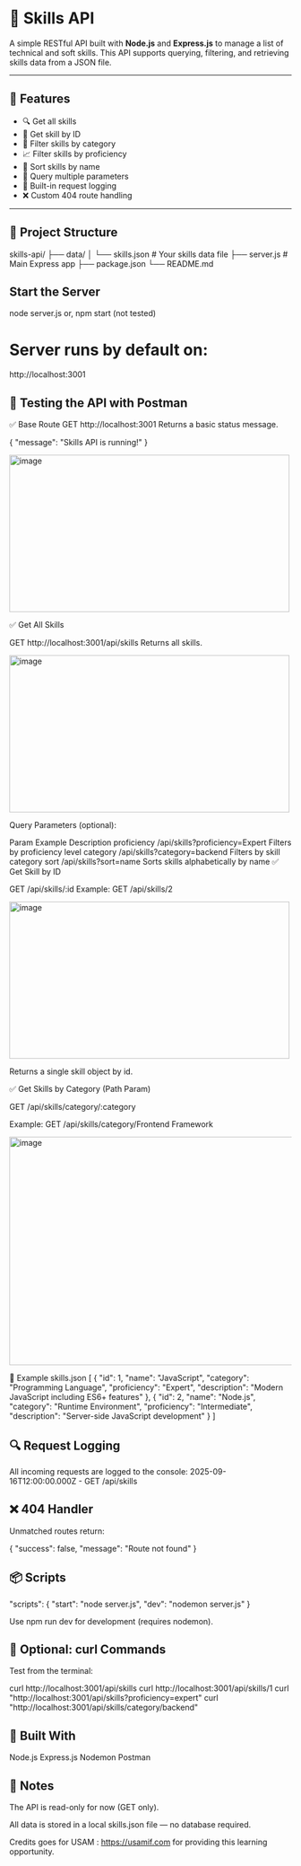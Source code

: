 # 🧠 Skills API

A simple RESTful API built with **Node.js** and **Express.js** to manage a list of technical and soft skills. This API supports querying, filtering, and retrieving skills data from a JSON file.

---

## 🚀 Features

- 🔍 Get all skills
- 🎯 Get skill by ID
- 📂 Filter skills by category
- 📈 Filter skills by proficiency
- 🔡 Sort skills by name
- 🧪 Query multiple parameters
- 📝 Built-in request logging
- ❌ Custom 404 route handling

---

## 📁 Project Structure
skills-api/
├── data/
│ └── skills.json # Your skills data file
├── server.js # Main Express app
├── package.json
└── README.md

## Start the Server
node server.js
or, npm start (not tested)

# Server runs by default on:
http://localhost:3001

## 🧪 Testing the API with Postman
✅ Base Route
GET http://localhost:3001 
Returns a basic status message.

{
  "message": "Skills API is running!"
}

<img width="500" height="280" alt="image" src="https://github.com/user-attachments/assets/34e95c08-65ac-49c7-a07f-ed0af4c91ec6" />


✅ Get All Skills

GET http://localhost:3001/api/skills
Returns all skills.

<img width="500" height="280" alt="image" src="https://github.com/user-attachments/assets/d60a5cd1-a8ec-48d3-9f8b-1f7e6e75c352" />

Query Parameters (optional):

Param	Example	Description
proficiency	/api/skills?proficiency=Expert	Filters by proficiency level
category	/api/skills?category=backend	Filters by skill category
sort	/api/skills?sort=name	Sorts skills alphabetically by name
✅ Get Skill by ID

GET /api/skills/:id
Example:
GET /api/skills/2

<img width="500" height="280" alt="image" src="https://github.com/user-attachments/assets/2fea3159-ca09-4742-8474-3284f00a7ca2" />


Returns a single skill object by id.

✅ Get Skills by Category (Path Param)

GET /api/skills/category/:category

Example:
GET /api/skills/category/Frontend Framework

<img width="600" height="407" alt="image" src="https://github.com/user-attachments/assets/f02bc237-8fc3-4cc9-94c6-72bbfa5fd040" />

🧰 Example skills.json
[
  {
    "id": 1,
    "name": "JavaScript",
    "category": "Programming Language",
    "proficiency": "Expert",
    "description": "Modern JavaScript including ES6+ features"
  },
  {
    "id": 2,
    "name": "Node.js",
    "category": "Runtime Environment",
    "proficiency": "Intermediate",
    "description": "Server-side JavaScript development"
  }
]

## 🔍 Request Logging

All incoming requests are logged to the console:
2025-09-16T12:00:00.000Z - GET /api/skills

## ❌ 404 Handler

Unmatched routes return:

{
  "success": false,
  "message": "Route not found"
}

## 📦 Scripts
"scripts": {
  "start": "node server.js",
  "dev": "nodemon server.js"
}


Use npm run dev for development (requires nodemon).

## 🧪 Optional: curl Commands

Test from the terminal:

curl http://localhost:3001/api/skills
curl http://localhost:3001/api/skills/1
curl "http://localhost:3001/api/skills?proficiency=expert"
curl "http://localhost:3001/api/skills/category/backend"

## 👷 Built With

Node.js
Express.js
Nodemon
Postman

## 📌 Notes

The API is read-only for now (GET only).

All data is stored in a local skills.json file — no database required.

Credits goes for USAM : https://usamif.com for providing this learning opportunity.

